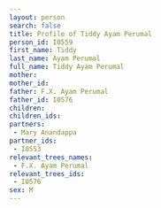 ```yaml
---
layout: person
search: false
title: Profile of Tiddy Ayam Perumal
person_id: I0559
first_name: Tiddy
last_name: Ayam Perumal
full_name: Tiddy Ayam Perumal
mother: 
mother_id: 
father: F.X. Ayam Perumal
father_id: I0576
children:
children_ids:
partners:
 - Mary Anandappa
partner_ids:
 - I0553
relevant_trees_names:
 - F.X. Ayam Perumal
relevant_trees_ids:
 - I0576
sex: M
---
```


